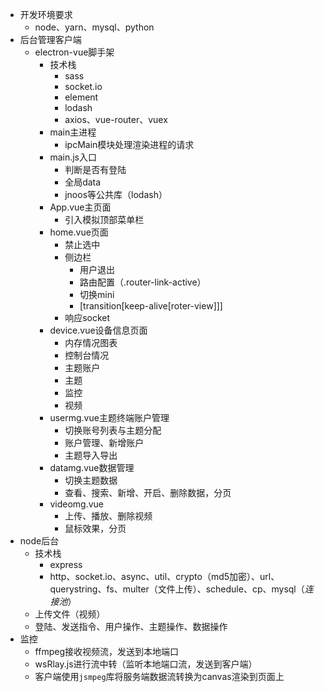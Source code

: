 - 开发环境要求
    - node、yarn、mysql、python
- 后台管理客户端
    - electron-vue脚手架
        - 技术栈
            - sass
            - socket.io
            - element
            - lodash
            - axios、vue-router、vuex
        - main主进程
            - ipcMain模块处理渲染进程的请求
        - main.js入口
            - 判断是否有登陆
            - 全局data
            - jnoos等公共库（lodash）
        - App.vue主页面
            - 引入模拟顶部菜单栏
        - home.vue页面
            - 禁止选中
            - 侧边栏
                - 用户退出
                - 路由配置（.router-link-active）
                - 切换mini
                - [transition[keep-alive[roter-view]]]
            - 响应socket
        - device.vue设备信息页面
            - 内存情况图表
            - 控制台情况
            - 主题账户
            - 主题
            - 监控
            - 视频
        - usermg.vue主题终端账户管理
            - 切换账号列表与主题分配
            - 账户管理、新增账户
            - 主题导入导出
        - datamg.vue数据管理
            - 切换主题数据
            - 查看、搜索、新增、开启、删除数据，分页
        - videomg.vue
            - 上传、播放、删除视频
            - 鼠标效果，分页
- node后台
    - 技术栈
        - express
        - http、socket.io、async、util、crypto（md5加密）、url、querystring、fs、multer（文件上传）、schedule、cp、mysql（*连接池*）
    - 上传文件（视频）
    - 登陆、发送指令、用户操作、主题操作、数据操作
- 监控
    - ffmpeg接收视频流，发送到本地端口
    - wsRlay.js进行流中转（监听本地端口流，发送到客户端）
    - 客户端使用`jsmpeg`库将服务端数据流转换为canvas渲染到页面上